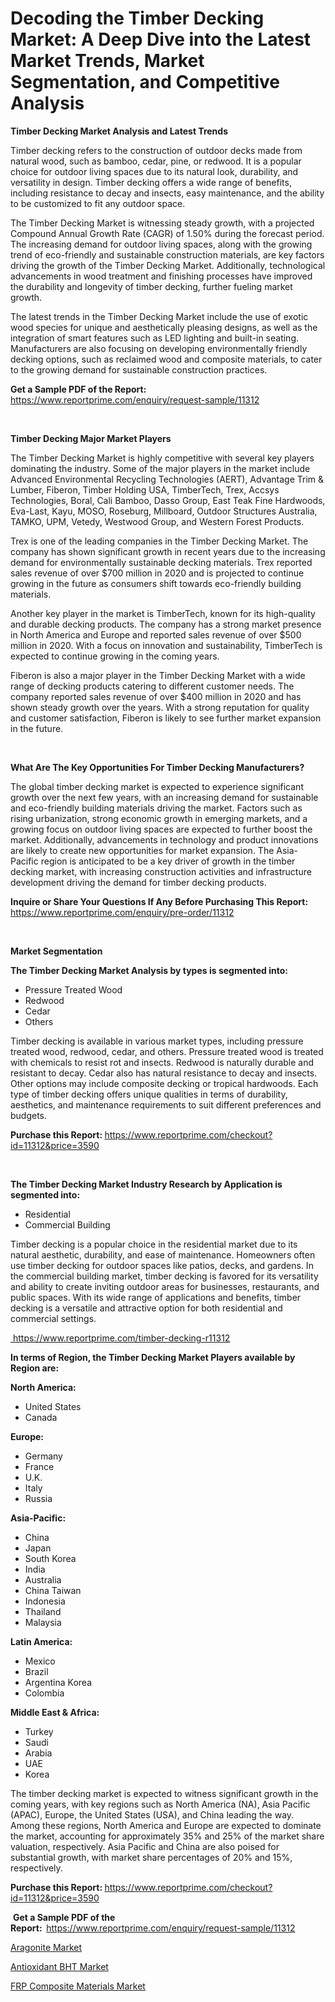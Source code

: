 <p><h1>Decoding the Timber Decking Market: A Deep Dive into the Latest Market Trends, Market Segmentation, and Competitive Analysis</h1></p><p><strong>Timber Decking Market Analysis and Latest Trends</strong></p>
<p><p>Timber decking refers to the construction of outdoor decks made from natural wood, such as bamboo, cedar, pine, or redwood. It is a popular choice for outdoor living spaces due to its natural look, durability, and versatility in design. Timber decking offers a wide range of benefits, including resistance to decay and insects, easy maintenance, and the ability to be customized to fit any outdoor space.</p><p>The Timber Decking Market is witnessing steady growth, with a projected Compound Annual Growth Rate (CAGR) of 1.50% during the forecast period. The increasing demand for outdoor living spaces, along with the growing trend of eco-friendly and sustainable construction materials, are key factors driving the growth of the Timber Decking Market. Additionally, technological advancements in wood treatment and finishing processes have improved the durability and longevity of timber decking, further fueling market growth.</p><p>The latest trends in the Timber Decking Market include the use of exotic wood species for unique and aesthetically pleasing designs, as well as the integration of smart features such as LED lighting and built-in seating. Manufacturers are also focusing on developing environmentally friendly decking options, such as reclaimed wood and composite materials, to cater to the growing demand for sustainable construction practices.</p></p>
<p><strong>Get a Sample PDF of the Report:&nbsp;</strong> <a href="https://www.reportprime.com/enquiry/request-sample/11312">https://www.reportprime.com/enquiry/request-sample/11312</a></p>
<p>&nbsp;</p>
<p><strong>Timber Decking Major Market Players</strong></p>
<p><p>The Timber Decking Market is highly competitive with several key players dominating the industry. Some of the major players in the market include Advanced Environmental Recycling Technologies (AERT), Advantage Trim & Lumber, Fiberon, Timber Holding USA, TimberTech, Trex, Accsys Technologies, Boral, Cali Bamboo, Dasso Group, East Teak Fine Hardwoods, Eva-Last, Kayu, MOSO, Roseburg, Millboard, Outdoor Structures Australia, TAMKO, UPM, Vetedy, Westwood Group, and Western Forest Products.</p><p>Trex is one of the leading companies in the Timber Decking Market. The company has shown significant growth in recent years due to the increasing demand for environmentally sustainable decking materials. Trex reported sales revenue of over $700 million in 2020 and is projected to continue growing in the future as consumers shift towards eco-friendly building materials.</p><p>Another key player in the market is TimberTech, known for its high-quality and durable decking products. The company has a strong market presence in North America and Europe and reported sales revenue of over $500 million in 2020. With a focus on innovation and sustainability, TimberTech is expected to continue growing in the coming years.</p><p>Fiberon is also a major player in the Timber Decking Market with a wide range of decking products catering to different customer needs. The company reported sales revenue of over $400 million in 2020 and has shown steady growth over the years. With a strong reputation for quality and customer satisfaction, Fiberon is likely to see further market expansion in the future.</p></p>
<p>&nbsp;</p>
<p><strong>What Are The Key Opportunities For Timber Decking Manufacturers?</strong></p>
<p><p>The global timber decking market is expected to experience significant growth over the next few years, with an increasing demand for sustainable and eco-friendly building materials driving the market. Factors such as rising urbanization, strong economic growth in emerging markets, and a growing focus on outdoor living spaces are expected to further boost the market. Additionally, advancements in technology and product innovations are likely to create new opportunities for market expansion. The Asia-Pacific region is anticipated to be a key driver of growth in the timber decking market, with increasing construction activities and infrastructure development driving the demand for timber decking products.</p></p>
<p><strong>Inquire or Share Your Questions If Any Before Purchasing This Report:</strong> <a href="https://www.reportprime.com/enquiry/pre-order/11312">https://www.reportprime.com/enquiry/pre-order/11312</a></p>
<p>&nbsp;</p>
<p><strong>Market Segmentation</strong></p>
<p><strong>The Timber Decking Market Analysis by types is segmented into:</strong></p>
<p><ul><li>Pressure Treated Wood</li><li>Redwood</li><li>Cedar</li><li>Others</li></ul></p>
<p><p>Timber decking is available in various market types, including pressure treated wood, redwood, cedar, and others. Pressure treated wood is treated with chemicals to resist rot and insects. Redwood is naturally durable and resistant to decay. Cedar also has natural resistance to decay and insects. Other options may include composite decking or tropical hardwoods. Each type of timber decking offers unique qualities in terms of durability, aesthetics, and maintenance requirements to suit different preferences and budgets.</p></p>
<p><strong>Purchase this Report:&nbsp;</strong><a href="https://www.reportprime.com/checkout?id=11312&price=3590">https://www.reportprime.com/checkout?id=11312&price=3590</a></p>
<p>&nbsp;</p>
<p><strong>The Timber Decking Market Industry Research by Application is segmented into:</strong></p>
<p><ul><li>Residential</li><li>Commercial Building</li></ul></p>
<p><p>Timber decking is a popular choice in the residential market due to its natural aesthetic, durability, and ease of maintenance. Homeowners often use timber decking for outdoor spaces like patios, decks, and gardens. In the commercial building market, timber decking is favored for its versatility and ability to create inviting outdoor areas for businesses, restaurants, and public spaces. With its wide range of applications and benefits, timber decking is a versatile and attractive option for both residential and commercial settings.</p></p>
<p><a href="https://www.reportprime.com/timber-decking-r11312">&nbsp;https://www.reportprime.com/timber-decking-r11312</a></p>
<p><strong>In terms of Region, the Timber Decking Market Players available by Region are:</strong></p>
<p>
    <p> <strong> North America: </strong>
        <ul>
            <li>United States</li>
            <li>Canada</li>
        </ul>
        </p> 
    <p> <strong> Europe: </strong>
        <ul>
            <li>Germany</li>
            <li>France</li>
            <li>U.K.</li>
            <li>Italy</li>
            <li>Russia</li>
        </ul>
        </p> 
    <p> <strong> Asia-Pacific: </strong>
        <ul>
            <li>China</li>
            <li>Japan</li>
            <li>South Korea</li>
            <li>India</li>
            <li>Australia</li>
            <li>China Taiwan</li>
            <li>Indonesia</li>
            <li>Thailand</li>
            <li>Malaysia</li>
        </ul>
        </p> 
    <p> <strong> Latin America: </strong>
        <ul>
            <li>Mexico</li>
            <li>Brazil</li>
            <li>Argentina Korea</li>
            <li>Colombia</li>
        </ul>
        </p> 
    <p> <strong> Middle East & Africa: </strong>
        <ul>
            <li>Turkey</li>
            <li>Saudi</li>
            <li>Arabia</li>
            <li>UAE</li>
            <li>Korea</li>
        </ul>
    </p>
    </p>
<p><p>The timber decking market is expected to witness significant growth in the coming years, with key regions such as North America (NA), Asia Pacific (APAC), Europe, the United States (USA), and China leading the way. Among these regions, North America and Europe are expected to dominate the market, accounting for approximately 35% and 25% of the market share valuation, respectively. Asia Pacific and China are also poised for substantial growth, with market share percentages of 20% and 15%, respectively.</p></p>
<p><strong>Purchase this Report: </strong><a href="https://www.reportprime.com/checkout?id=11312&price=3590">https://www.reportprime.com/checkout?id=11312&price=3590</a></p>
<p>&nbsp;<strong>Get a Sample PDF of the Report:&nbsp;&nbsp;</strong><a href="https://www.reportprime.com/enquiry/request-sample/11312">https://www.reportprime.com/enquiry/request-sample/11312</a></p>
<p><strong></strong></p>
<p><p><a href="https://www.linkedin.com/pulse/aragonite-market-offer-valuable-insights-size-share-trends-projections-wkgqf?trackingId=MB1H%2BO%2FHhgsNDIUMSVHZnw%3D%3D">Aragonite Market</a></p><p><a href="https://www.linkedin.com/pulse/antioxidant-bht-market-size-growth-forecast-from-2024-2031-dx0xf?trackingId=ehz1gkyy4LPcYxJ8NR9RWQ%3D%3D">Antioxidant BHT Market</a></p><p><a href="https://www.linkedin.com/pulse/frp-composite-materials-market-research-report-reveals-latest-lcntc?trackingId=bFMThQGrmIHqvX%2F0n9o%2FAQ%3D%3D">FRP Composite Materials Market</a></p></p>